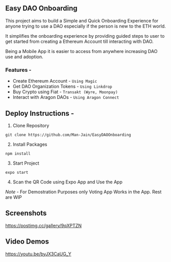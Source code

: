 ## Easy DAO Onboarding

This project aims to build a Simple and Quick Onboarding Experience for anyone trying to use a DAO especially if the person is new to the ETH world. 

It simplifies the onboarding experience by providing guided steps to user to get started from creating a Ethereum Account till interacting with DAO.

Being a Mobile App it is easier to access from anywhere increasing DAO use and adoption.

### Features - 

- Create Ethereum Account - `Using Magic`
- Get DAO Organization Tokens - `Using Linkdrop`
- Buy Crypto using Fiat - `Transakt (Wyre, Moonpay)`
- Interact with Aragon DAOs - `Using Aragon Connect`

## Deploy Instructions - 

1. Clone Repository 
```
git clone https://github.com/Man-Jain/EasyDAOOnboarding
```

2. Install Packages
```
npm install
```

3. Start Project
```
expo start
```

4. Scan the QR Code using Expo App and Use the App

*Note* - For Demostration Purposes only Voting App Works in the App. Rest are WIP

## Screenshots

https://postimg.cc/gallery/9qXPTZN

## Video Demos

https://youtu.be/byJX3CaUG_Y
